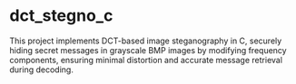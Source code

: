 # dct_stegno_c
This project implements DCT-based image steganography in C, securely hiding secret messages in grayscale BMP images by modifying frequency components, ensuring minimal distortion and accurate message retrieval during decoding.
